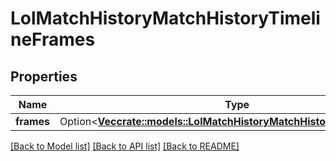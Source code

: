 # LolMatchHistoryMatchHistoryTimelineFrames

## Properties

Name | Type | Description | Notes
------------ | ------------- | ------------- | -------------
**frames** | Option<[**Vec<crate::models::LolMatchHistoryMatchHistoryTimelineFrame>**](LolMatchHistoryMatchHistoryTimelineFrame.md)> |  | [optional]

[[Back to Model list]](../README.md#documentation-for-models) [[Back to API list]](../README.md#documentation-for-api-endpoints) [[Back to README]](../README.md)


